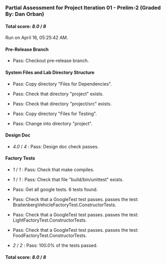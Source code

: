 ### Partial Assessment for Project Iteration 01 - Prelim-2 (Graded By: Dan Orban)

#### Total score: _8.0_ / _8_

Run on April 16, 05:25:42 AM.


#### Pre-Release Branch

+ Pass: Checkout pre-release branch.




#### System Files and Lab Directory Structure

+ Pass: Copy directory "Files for Dependencies".



+ Pass: Check that directory "project" exists.

+ Pass: Check that directory "project/src" exists.

+ Pass: Copy directory "Files for Testing".



+ Pass: Change into directory "project".


#### Design Doc

+  _4.0_ / _4_ : Pass: Design doc check passes.




#### Factory Tests

+  _1_ / _1_ : Pass: Check that make compiles.



+  _1_ / _1_ : Pass: Check that file "build/bin/unittest" exists.

+ Pass: Get all google tests.
    6 tests found.



+ Pass: Check that a GoogleTest test passes.
    passes the test: BraitenbergVehicleFactoryTest.ConstructorTests.



+ Pass: Check that a GoogleTest test passes.
    passes the test: LightFactoryTest.ConstructorTests.



+ Pass: Check that a GoogleTest test passes.
    passes the test: FoodFactoryTest.ConstructorTests.



+  _2_ / _2_ : Pass: 100.0% of the tests passed.

#### Total score: _8.0_ / _8_

